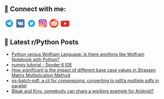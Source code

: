 ## 🔎 Connect with me:
[<img src="https://github.com/bullbesh/bullbesh/blob/main/images/Telegram.png" width="32" height="32" />](https://t.me/bullbesh)
[<img src="https://github.com/bullbesh/bullbesh/blob/main/images/VK.png" width="32" height="32" />](https://vk.com/bullbesh)
[<img src="https://github.com/bullbesh/bullbesh/blob/main/images/Twitter.png" width="32" height="32" />](https://twitter.com/bullbesh1)
[<img src="https://github.com/bullbesh/bullbesh/blob/main/images/Instagram.png" width="32" height="32" />](https://www.instagram.com/bullbesh)
[<img src="https://github.com/bullbesh/bullbesh/blob/main/images/Reddit.png" width="32" height="32" />](https://www.reddit.com/user/bullbesh)
[<img src="https://github.com/bullbesh/bullbesh/blob/main/images/YouTube.png" width="32" height="32" />](https://www.youtube.com/channel/UCtfjRs6uzgq5mfm8S06WTcg)

## 📕 Latest r/Python Posts
<!-- BLOG-POST-LIST:START -->
- [Python versus Wolfram Language: Is there anything like Wolfram Notebook with Python?](https://www.reddit.com/r/Python/comments/1fy72d2/python_versus_wolfram_language_is_there_anything/)
- [numpy tutorial - Spyder 6 IDE](https://www.reddit.com/r/Python/comments/1fy5vp3/numpy_tutorial_spyder_6_ide/)
- [How significant is the impact of different base case values in Strassen Matrix Multiplication Method](https://www.reddit.com/r/Python/comments/1fy502i/how_significant_is_the_impact_of_different_base/)
- [gs-batch-pdf: a cli for compressing, converting to pdf/a multiple pdfs in parallel](https://www.reddit.com/r/Python/comments/1fy4zec/gsbatchpdf_a_cli_for_compressing_converting_to/)
- [Bleak and Kivy, somebody can share a working example for Android?](https://www.reddit.com/r/Python/comments/1fxx23a/bleak_and_kivy_somebody_can_share_a_working/)
<!-- BLOG-POST-LIST:END -->

